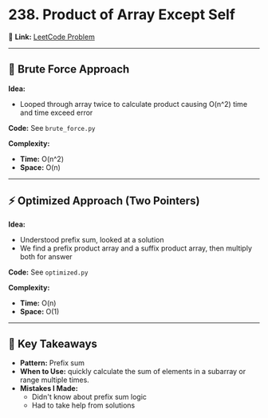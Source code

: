 # 238. Product of Array Except Self

🔗 **Link:** [LeetCode Problem](https://leetcode.com/problems/product-of-array-except-self)

---

## 🧠 Brute Force Approach
**Idea:**  
- Looped through array twice to calculate product causing O(n^2) time and time exceed error

**Code:** See `brute_force.py`

**Complexity:**
- **Time:** O(n^2)
- **Space:** O(n)

---

## ⚡ Optimized Approach (Two Pointers)
**Idea:**  
- Understood prefix sum, looked at a solution
- We find a prefix product array and a suffix product array, then multiply both for answer

**Code:** See `optimized.py`

**Complexity:**
- **Time:** O(n)
- **Space:** O(1)

---

## 📝 Key Takeaways
- **Pattern:** Prefix sum
- **When to Use:** quickly calculate the sum of elements in a subarray or range multiple times.
- **Mistakes I Made:**
  - Didn't know about prefix sum logic
  - Had to take help from solutions